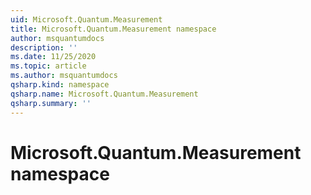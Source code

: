 ```yaml
---
uid: Microsoft.Quantum.Measurement
title: Microsoft.Quantum.Measurement namespace
author: msquantumdocs
description: ''
ms.date: 11/25/2020
ms.topic: article
ms.author: msquantumdocs
qsharp.kind: namespace
qsharp.name: Microsoft.Quantum.Measurement
qsharp.summary: ''
---
```


# Microsoft.Quantum.Measurement namespace



